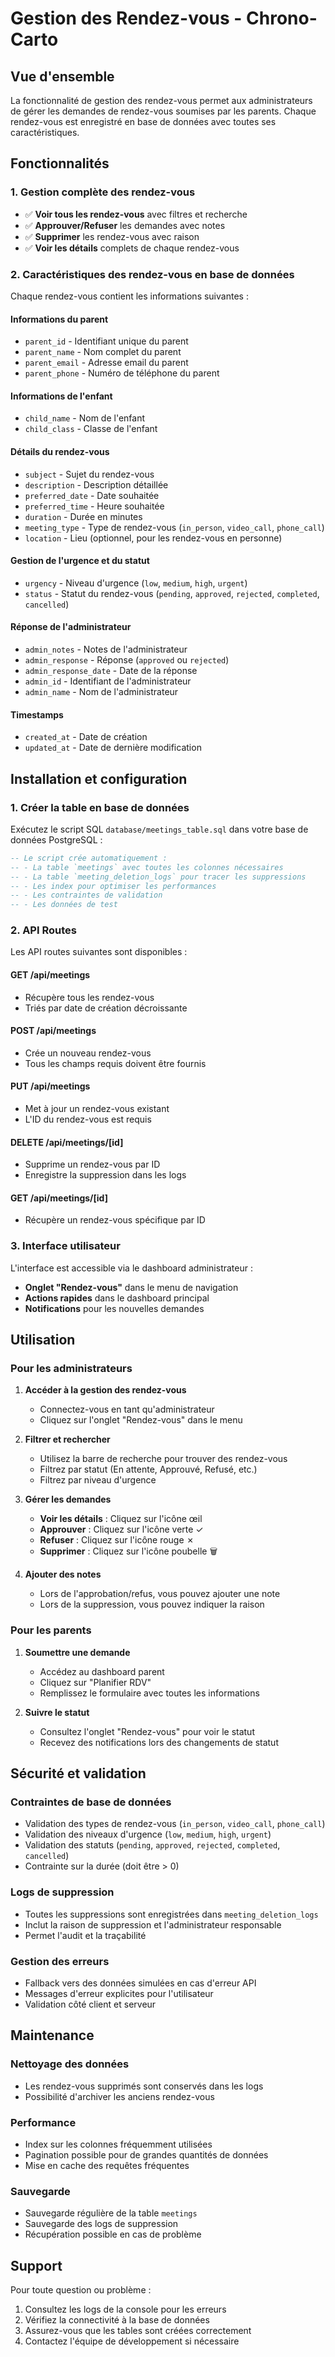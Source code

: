# Gestion des Rendez-vous - Chrono-Carto

## Vue d'ensemble

La fonctionnalité de gestion des rendez-vous permet aux administrateurs de gérer les demandes de rendez-vous soumises par les parents. Chaque rendez-vous est enregistré en base de données avec toutes ses caractéristiques.

## Fonctionnalités

### 1. **Gestion complète des rendez-vous**
- ✅ **Voir tous les rendez-vous** avec filtres et recherche
- ✅ **Approuver/Refuser** les demandes avec notes
- ✅ **Supprimer** les rendez-vous avec raison
- ✅ **Voir les détails** complets de chaque rendez-vous

### 2. **Caractéristiques des rendez-vous en base de données**

Chaque rendez-vous contient les informations suivantes :

#### **Informations du parent**
- `parent_id` - Identifiant unique du parent
- `parent_name` - Nom complet du parent
- `parent_email` - Adresse email du parent
- `parent_phone` - Numéro de téléphone du parent

#### **Informations de l'enfant**
- `child_name` - Nom de l'enfant
- `child_class` - Classe de l'enfant

#### **Détails du rendez-vous**
- `subject` - Sujet du rendez-vous
- `description` - Description détaillée
- `preferred_date` - Date souhaitée
- `preferred_time` - Heure souhaitée
- `duration` - Durée en minutes
- `meeting_type` - Type de rendez-vous (`in_person`, `video_call`, `phone_call`)
- `location` - Lieu (optionnel, pour les rendez-vous en personne)

#### **Gestion de l'urgence et du statut**
- `urgency` - Niveau d'urgence (`low`, `medium`, `high`, `urgent`)
- `status` - Statut du rendez-vous (`pending`, `approved`, `rejected`, `completed`, `cancelled`)

#### **Réponse de l'administrateur**
- `admin_notes` - Notes de l'administrateur
- `admin_response` - Réponse (`approved` ou `rejected`)
- `admin_response_date` - Date de la réponse
- `admin_id` - Identifiant de l'administrateur
- `admin_name` - Nom de l'administrateur

#### **Timestamps**
- `created_at` - Date de création
- `updated_at` - Date de dernière modification

## Installation et configuration

### 1. **Créer la table en base de données**

Exécutez le script SQL `database/meetings_table.sql` dans votre base de données PostgreSQL :

```sql
-- Le script crée automatiquement :
-- - La table `meetings` avec toutes les colonnes nécessaires
-- - La table `meeting_deletion_logs` pour tracer les suppressions
-- - Les index pour optimiser les performances
-- - Les contraintes de validation
-- - Les données de test
```

### 2. **API Routes**

Les API routes suivantes sont disponibles :

#### **GET /api/meetings**
- Récupère tous les rendez-vous
- Triés par date de création décroissante

#### **POST /api/meetings**
- Crée un nouveau rendez-vous
- Tous les champs requis doivent être fournis

#### **PUT /api/meetings**
- Met à jour un rendez-vous existant
- L'ID du rendez-vous est requis

#### **DELETE /api/meetings/[id]**
- Supprime un rendez-vous par ID
- Enregistre la suppression dans les logs

#### **GET /api/meetings/[id]**
- Récupère un rendez-vous spécifique par ID

### 3. **Interface utilisateur**

L'interface est accessible via le dashboard administrateur :
- **Onglet "Rendez-vous"** dans le menu de navigation
- **Actions rapides** dans le dashboard principal
- **Notifications** pour les nouvelles demandes

## Utilisation

### **Pour les administrateurs**

1. **Accéder à la gestion des rendez-vous**
   - Connectez-vous en tant qu'administrateur
   - Cliquez sur l'onglet "Rendez-vous" dans le menu

2. **Filtrer et rechercher**
   - Utilisez la barre de recherche pour trouver des rendez-vous
   - Filtrez par statut (En attente, Approuvé, Refusé, etc.)
   - Filtrez par niveau d'urgence

3. **Gérer les demandes**
   - **Voir les détails** : Cliquez sur l'icône œil
   - **Approuver** : Cliquez sur l'icône verte ✓
   - **Refuser** : Cliquez sur l'icône rouge ✗
   - **Supprimer** : Cliquez sur l'icône poubelle 🗑️

4. **Ajouter des notes**
   - Lors de l'approbation/refus, vous pouvez ajouter une note
   - Lors de la suppression, vous pouvez indiquer la raison

### **Pour les parents**

1. **Soumettre une demande**
   - Accédez au dashboard parent
   - Cliquez sur "Planifier RDV"
   - Remplissez le formulaire avec toutes les informations

2. **Suivre le statut**
   - Consultez l'onglet "Rendez-vous" pour voir le statut
   - Recevez des notifications lors des changements de statut

## Sécurité et validation

### **Contraintes de base de données**
- Validation des types de rendez-vous (`in_person`, `video_call`, `phone_call`)
- Validation des niveaux d'urgence (`low`, `medium`, `high`, `urgent`)
- Validation des statuts (`pending`, `approved`, `rejected`, `completed`, `cancelled`)
- Contrainte sur la durée (doit être > 0)

### **Logs de suppression**
- Toutes les suppressions sont enregistrées dans `meeting_deletion_logs`
- Inclut la raison de suppression et l'administrateur responsable
- Permet l'audit et la traçabilité

### **Gestion des erreurs**
- Fallback vers des données simulées en cas d'erreur API
- Messages d'erreur explicites pour l'utilisateur
- Validation côté client et serveur

## Maintenance

### **Nettoyage des données**
- Les rendez-vous supprimés sont conservés dans les logs
- Possibilité d'archiver les anciens rendez-vous

### **Performance**
- Index sur les colonnes fréquemment utilisées
- Pagination possible pour de grandes quantités de données
- Mise en cache des requêtes fréquentes

### **Sauvegarde**
- Sauvegarde régulière de la table `meetings`
- Sauvegarde des logs de suppression
- Récupération possible en cas de problème

## Support

Pour toute question ou problème :
1. Consultez les logs de la console pour les erreurs
2. Vérifiez la connectivité à la base de données
3. Assurez-vous que les tables sont créées correctement
4. Contactez l'équipe de développement si nécessaire
